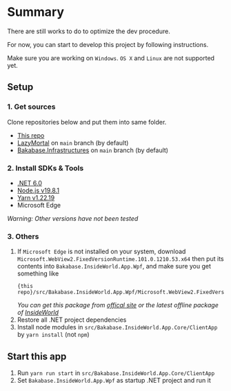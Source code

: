 # Summary <!-- {docsify-ignore} -->

There are still works to do to optimize the dev procedure.

For now, you can start to develop this project by following instructions. 

Make sure you are working on `Windows`. `OS X` and `Linux` are not supported yet.

## Setup

### 1. Get sources

Clone repositories below and put them into same folder.

+ [This repo](https://github.com/anobaka/InsideWorld)
+ [LazyMortal](https://github.com/anobaka/LazyMortal) on `main` branch (by default)
+ [Bakabase.Infrastructures](https://github.com/anobaka/bakabase.infrastructures) on `main` branch (by default)

### 2. Install SDKs & Tools

+ [.NET 6.0](https://dot.net)
+ [Node.js v19.8.1](https://nodejs.org/) 
+ [Yarn v1.22.19](https://yarnpkg.com/getting-started/install)
+ Microsoft Edge

*Warning: Other versions have not been tested*

### 3. Others

1. If `Microsoft Edge` is not installed on your system, download `Microsoft.WebView2.FixedVersionRuntime.101.0.1210.53.x64` then put its contents into `Bakabase.InsideWorld.App.Wpf`, and make sure you get something like
    ```
    {this repo}/src/Bakabase.InsideWorld.App.Wpf/Microsoft.WebView2.FixedVersionRuntime.101.0.1210.53.x64/msedgewebview2.exe
    ```
    *You can get this package from [offical site](https://developer.microsoft.com/en-us/microsoft-edge/webview2) or the latest offline package of [InsideWorld](https://github.com/anobaka/InsideWorld/releases)*
2. Restore all .NET project dependencies
3. Install node modules in `src/Bakabase.InsideWorld.App.Core/ClientApp` by `yarn install` (not `npm`)

## Start this app

1. Run `yarn run start` in `src/Bakabase.InsideWorld.App.Core/ClientApp`
1. Set `Bakabase.InsideWorld.App.Wpf` as startup .NET project and run it